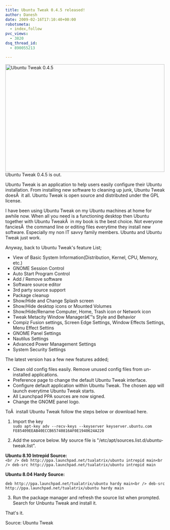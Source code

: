 ```yaml
---
title: Ubuntu Tweak 0.4.5 released!
author: Danesh
date: 2009-02-16T17:10:40+00:00
robotsmeta:
  - index,follow
pvc_views:
  - 3820
dsq_thread_id:
  - 890055213

---
```

<img loading="lazy" class="alignnone size-medium wp-image-1279" title="Ubuntu Tweak 0.4.5" src="/wp-content/uploads/2009/02/ubuntu-tweak-045-500x338.png" alt="Ubuntu Tweak 0.4.5" width="500" height="338" srcset="/wp-content/uploads/2009/02/ubuntu-tweak-045-500x338.png 500w, /wp-content/uploads/2009/02/ubuntu-tweak-045.png 748w" sizes="(max-width: 500px) 100vw, 500px" />  
Ubuntu Tweak 0.4.5 is out.

Ubuntu Tweak is an application to help users easily configure their Ubuntu installation. From installing new software to cleaning up junk, Ubuntu Tweak doesÂ  it all. Ubuntu Tweak is open source and distributed under the GPL license.

I have been using Ubuntu Tweak on my Ubuntu machines at home for awhile now. When all you need is a functioning desktop then Ubuntu together with Ubuntu TweakÂ  in my book is the best choice. Not everyone fanciesÂ  the command line or editing files everytime they install new software. Especially my non IT savvy family members. Ubuntu and Ubuntu Tweak just work.

Anyway, back to Ubuntu Tweak's feature List;

* View of Basic System Information(Distribution, Kernel, CPU, Memory, etc.)  
* GNOME Session Control  
* Auto Start Program Control  
* Add / Remove software  
* Software source editor  
* 3rd party source support  
* Package cleanup  
* Show/Hide and Change Splash screen  
* Show/Hide desktop icons or Mounted Volumes  
* Show/Hide/Rename Computer, Home, Trash icon or Network icon  
* Tweak Metacity Window Managerâ€™s Style and Behavior  
* Compiz Fusion settings, Screen Edge Settings, Window Effects Settings, Menu Effect Settins  
* GNOME Panel Settings  
* Nautilus Settings  
* Advanced Power Management Settings  
* System Security Settings

The latest version has a few new features added;

* Clean old config files easily. Remove unused config files from un-installed applications.  
* Preference page to change the default Ubuntu Tweak interface.  
* Configure default application within Ubuntu Tweak. The chosen app will launch everytime Ubuntu Tweak starts.  
* All Launchpad PPA sources are now signed.  
* Change the GNOME panel logo.

ToÂ  install Ubuntu Tweak follow the steps below or download here.

1. Import the key  
`sudo apt-key adv --recv-keys --keyserver keyserver.ubuntu.com FE85409EEAB40ECCB65740816AF0E1940624A220`

2. Add the source below. My source file is "/etc/apt/sources.list.d/ubuntu-tweak.list".

**Ubuntu 8.10 Intrepid Source:**  
`<br />
deb http://ppa.launchpad.net/tualatrix/ubuntu intrepid main<br />
deb-src http://ppa.launchpad.net/tualatrix/ubuntu intrepid main`

**Ubuntu 8.04 Hardy Source:**

`deb http://ppa.launchpad.net/tualatrix/ubuntu hardy main<br />
deb-src http://ppa.launchpad.net/tualatrix/ubuntu hardy main`

3. Run the package manager and refresh the source list when prompted. Search for Unbuntu Tweak and install it.

That's it.

Source: Ubuntu Tweak